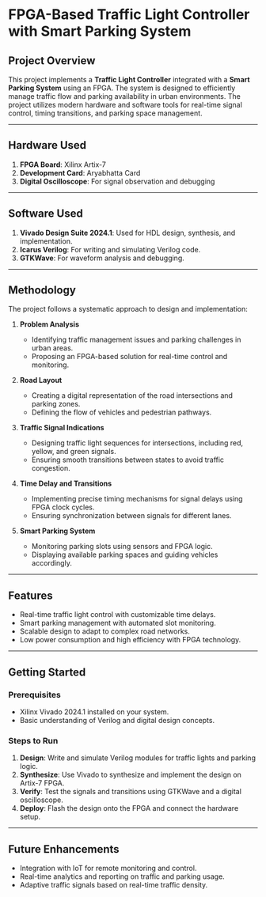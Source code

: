 # FPGA-Based Traffic Light Controller with Smart Parking System

## **Project Overview**
This project implements a **Traffic Light Controller** integrated with a **Smart Parking System** using an FPGA. The system is designed to efficiently manage traffic flow and parking availability in urban environments. The project utilizes modern hardware and software tools for real-time signal control, timing transitions, and parking space management.

---

## **Hardware Used**
1. **FPGA Board**: Xilinx Artix-7  
2. **Development Card**: Aryabhatta Card  
3. **Digital Oscilloscope**: For signal observation and debugging

---

## **Software Used**
1. **Vivado Design Suite 2024.1**: Used for HDL design, synthesis, and implementation.  
2. **Icarus Verilog**: For writing and simulating Verilog code.  
3. **GTKWave**: For waveform analysis and debugging.

---

## **Methodology**
The project follows a systematic approach to design and implementation:

1. **Problem Analysis**  
   - Identifying traffic management issues and parking challenges in urban areas.  
   - Proposing an FPGA-based solution for real-time control and monitoring.

2. **Road Layout**  
   - Creating a digital representation of the road intersections and parking zones.  
   - Defining the flow of vehicles and pedestrian pathways.

3. **Traffic Signal Indications**  
   - Designing traffic light sequences for intersections, including red, yellow, and green signals.  
   - Ensuring smooth transitions between states to avoid traffic congestion.

4. **Time Delay and Transitions**  
   - Implementing precise timing mechanisms for signal delays using FPGA clock cycles.  
   - Ensuring synchronization between signals for different lanes.

5. **Smart Parking System**  
   - Monitoring parking slots using sensors and FPGA logic.  
   - Displaying available parking spaces and guiding vehicles accordingly.

---

## **Features**
- Real-time traffic light control with customizable time delays.  
- Smart parking management with automated slot monitoring.  
- Scalable design to adapt to complex road networks.  
- Low power consumption and high efficiency with FPGA technology.

---

## **Getting Started**
### Prerequisites
- Xilinx Vivado 2024.1 installed on your system.  
- Basic understanding of Verilog and digital design concepts.  

### Steps to Run
1. **Design**: Write and simulate Verilog modules for traffic lights and parking logic.  
2. **Synthesize**: Use Vivado to synthesize and implement the design on Artix-7 FPGA.  
3. **Verify**: Test the signals and transitions using GTKWave and a digital oscilloscope.  
4. **Deploy**: Flash the design onto the FPGA and connect the hardware setup.  

---

## **Future Enhancements**
- Integration with IoT for remote monitoring and control.  
- Real-time analytics and reporting on traffic and parking usage.  
- Adaptive traffic signals based on real-time traffic density. 
